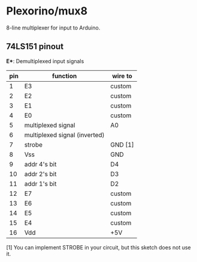 # Plexorino/mux8

8-line multiplexer for input to Arduino.

## 74LS151 pinout

**E\***: Demultiplexed input signals

| pin | function | wire to |
|-----|----------|---------|
| 1   | E3  | custom |
| 2   | E2  | custom |
| 3   | E1  | custom |
| 4   | E0  | custom |
| 5   | multiplexed signal  | A0 |
| 6   | multiplexed signal (inverted)  |  |
| 7   | strobe  | GND \[1\] |
| 8   | Vss  | GND |
| 9 | addr 4's bit | D4 |
| 10 | addr 2's bit | D3 |
| 11 | addr 1's bit | D2 |
| 12 | E7 | custom |
| 13 | E6 | custom | 
| 14 | E5 | custom | 
| 15 | E4 | custom |
| 16 | Vdd | +5V |

 \[1\] You can implement STROBE in your circuit, but this sketch does not use it.
